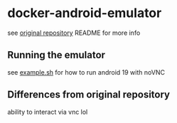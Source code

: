 # docker-android-emulator
see [original repository](https://github.com/softsam/docker-android-emulator) README for more info

## Running the emulator
see [example.sh](/example.sh) for how to run android 19 with noVNC

## Differences from original repository
ability to interact via vnc lol
